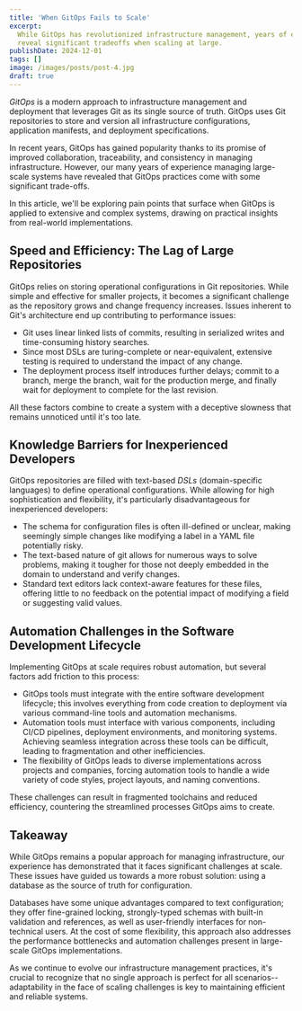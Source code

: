 ```yaml
---
title: 'When GitOps Fails to Scale'
excerpt:
  While GitOps has revolutionized infrastructure management, years of experience
  reveal significant tradeoffs when scaling at large.
publishDate: 2024-12-01
tags: []
image: /images/posts/post-4.jpg
draft: true
---
```


_GitOps_ is a modern approach to infrastructure management and deployment that
leverages Git as its single source of truth. GitOps uses Git repositories to
store and version all infrastructure configurations, application manifests, and
deployment specifications.

In recent years, GitOps has gained popularity thanks to its promise of improved
collaboration, traceability, and consistency in managing infrastructure.
However, our many years of experience managing large-scale systems have revealed
that GitOps practices come with some significant trade-offs.

In this article, we'll be exploring pain points that surface when GitOps is
applied to extensive and complex systems, drawing on practical insights from
real-world implementations.

## Speed and Efficiency: The Lag of Large Repositories

GitOps relies on storing operational configurations in Git repositories. While
simple and effective for smaller projects, it becomes a significant challenge as
the repository grows and change frequency increases. Issues inherent to Git's
architecture end up contributing to performance issues:

- Git uses linear linked lists of commits, resulting in serialized writes and
  time-consuming history searches.
- Since most DSLs are turing-complete or near-equivalent, extensive testing is
  required to understand the impact of any change.
- The deployment process itself introduces further delays; commit to a branch,
  merge the branch, wait for the production merge, and finally wait for
  deployment to complete for the last revision.

All these factors combine to create a system with a deceptive slowness that
remains unnoticed until it's too late.

## Knowledge Barriers for Inexperienced Developers

GitOps repositories are filled with text-based _DSLs_ (domain-specific
languages) to define operational configurations. While allowing for high
sophistication and flexibility, it's particularly disadvantageous for
inexperienced developers:

- The schema for configuration files is often ill-defined or unclear, making
  seemingly simple changes like modifying a label in a YAML file potentially
  risky.
- The text-based nature of git allows for numerous ways to solve problems,
  making it tougher for those not deeply embedded in the domain to understand
  and verify changes.
- Standard text editors lack context-aware features for these files, offering
  little to no feedback on the potential impact of modifying a field or
  suggesting valid values.

## Automation Challenges in the Software Development Lifecycle

Implementing GitOps at scale requires robust automation, but several factors add
friction to this process:

- GitOps tools must integrate with the entire software development lifecycle;
  this involves everything from code creation to deployment via various
  command-line tools and automation mechanisms.
- Automation tools must interface with various components, including CI/CD
  pipelines, deployment environments, and monitoring systems. Achieving seamless
  integration across these tools can be difficult, leading to fragmentation and
  other inefficiencies.
- The flexibility of GitOps leads to diverse implementations across projects and
  companies, forcing automation tools to handle a wide variety of code styles,
  project layouts, and naming conventions.

These challenges can result in fragmented toolchains and reduced efficiency,
countering the streamlined processes GitOps aims to create.

## Takeaway

While GitOps remains a popular approach for managing infrastructure, our
experience has demonstrated that it faces significant challenges at scale. These
issues have guided us towards a more robust solution: using a database as the
source of truth for configuration.

Databases have some unique advantages compared to text configuration; they offer
fine-grained locking, strongly-typed schemas with built-in validation and
references, as well as user-friendly interfaces for non-technical users. At the
cost of some flexibility, this approach also addresses the performance
bottlenecks and automation challenges present in large-scale GitOps
implementations.

As we continue to evolve our infrastructure management practices, it's crucial
to recognize that no single approach is perfect for all scenarios-- adaptability
in the face of scaling challenges is key to maintaining efficient and reliable
systems.

